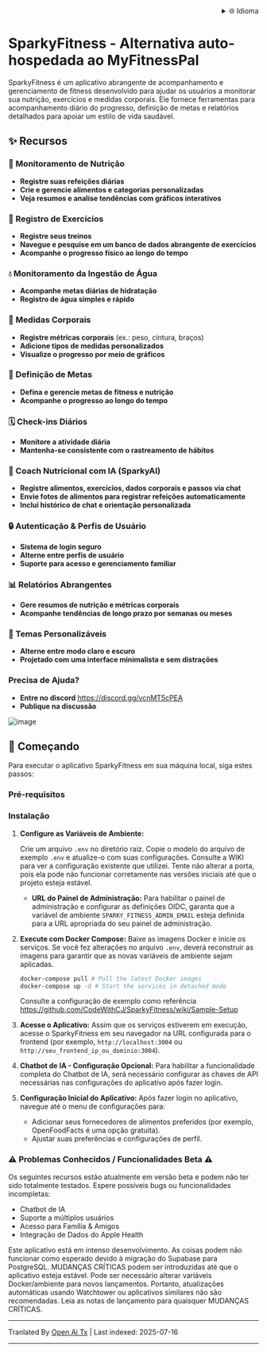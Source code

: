 <div align="right">
  <details>
    <summary >🌐 Idioma</summary>
    <div>
      <div align="right">
        <p><a href="https://openaitx.github.io/view.html?user=CodeWithCJ&project=SparkyFitness&lang=en">English</a></p>
        <p><a href="https://openaitx.github.io/view.html?user=CodeWithCJ&project=SparkyFitness&lang=zh-CN">简体中文</a></p>
        <p><a href="https://openaitx.github.io/view.html?user=CodeWithCJ&project=SparkyFitness&lang=zh-TW">繁體中文</a></p>
        <p><a href="https://openaitx.github.io/view.html?user=CodeWithCJ&project=SparkyFitness&lang=ja">日本語</a></p>
        <p><a href="https://openaitx.github.io/view.html?user=CodeWithCJ&project=SparkyFitness&lang=ko">한국어</a></p>
        <p><a href="https://openaitx.github.io/view.html?user=CodeWithCJ&project=SparkyFitness&lang=hi">हिन्दी</a></p>
        <p><a href="https://openaitx.github.io/view.html?user=CodeWithCJ&project=SparkyFitness&lang=th">ไทย</a></p>
        <p><a href="https://openaitx.github.io/view.html?user=CodeWithCJ&project=SparkyFitness&lang=fr">Français</a></p>
        <p><a href="https://openaitx.github.io/view.html?user=CodeWithCJ&project=SparkyFitness&lang=de">Deutsch</a></p>
        <p><a href="https://openaitx.github.io/view.html?user=CodeWithCJ&project=SparkyFitness&lang=es">Español</a></p>
        <p><a href="https://openaitx.github.io/view.html?user=CodeWithCJ&project=SparkyFitness&lang=it">Itapano</a></p>
        <p><a href="https://openaitx.github.io/view.html?user=CodeWithCJ&project=SparkyFitness&lang=ru">Русский</a></p>
        <p><a href="https://openaitx.github.io/view.html?user=CodeWithCJ&project=SparkyFitness&lang=pt">Português</a></p>
        <p><a href="https://openaitx.github.io/view.html?user=CodeWithCJ&project=SparkyFitness&lang=nl">Nederlands</a></p>
        <p><a href="https://openaitx.github.io/view.html?user=CodeWithCJ&project=SparkyFitness&lang=pl">Polski</a></p>
        <p><a href="https://openaitx.github.io/view.html?user=CodeWithCJ&project=SparkyFitness&lang=ar">العربية</a></p>
        <p><a href="https://openaitx.github.io/view.html?user=CodeWithCJ&project=SparkyFitness&lang=fa">فارسی</a></p>
        <p><a href="https://openaitx.github.io/view.html?user=CodeWithCJ&project=SparkyFitness&lang=tr">Türkçe</a></p>
        <p><a href="https://openaitx.github.io/view.html?user=CodeWithCJ&project=SparkyFitness&lang=vi">Tiếng Việt</a></p>
        <p><a href="https://openaitx.github.io/view.html?user=CodeWithCJ&project=SparkyFitness&lang=id">Bahasa Indonesia</a></p>
      </div>
    </div>
  </details>
</div>

# SparkyFitness - Alternativa auto-hospedada ao MyFitnessPal

SparkyFitness é um aplicativo abrangente de acompanhamento e gerenciamento de fitness desenvolvido para ajudar os usuários a monitorar sua nutrição, exercícios e medidas corporais. Ele fornece ferramentas para acompanhamento diário do progresso, definição de metas e relatórios detalhados para apoiar um estilo de vida saudável.

## ✨ Recursos

### 🍎 Monitoramento de Nutrição

* **Registre suas refeições diárias**
* **Crie e gerencie alimentos e categorias personalizadas**
* **Veja resumos e analise tendências com gráficos interativos**

### 💪 Registro de Exercícios

* **Registre seus treinos**
* **Navegue e pesquise em um banco de dados abrangente de exercícios**
* **Acompanhe o progresso físico ao longo do tempo**

### 💧 Monitoramento da Ingestão de Água

* **Acompanhe metas diárias de hidratação**
* **Registro de água simples e rápido**

### 📏 Medidas Corporais

* **Registre métricas corporais** (ex.: peso, cintura, braços)
* **Adicione tipos de medidas personalizados**
* **Visualize o progresso por meio de gráficos**

### 🎯 Definição de Metas

* **Defina e gerencie metas de fitness e nutrição**
* **Acompanhe o progresso ao longo do tempo**

### 🗓️ Check-ins Diários

* **Monitore a atividade diária**
* **Mantenha-se consistente com o rastreamento de hábitos**

### 🤖 Coach Nutricional com IA (SparkyAI)

* **Registre alimentos, exercícios, dados corporais e passos via chat**
* **Envie fotos de alimentos para registrar refeições automaticamente**
* **Inclui histórico de chat e orientação personalizada**

### 🔒 Autenticação & Perfis de Usuário

* **Sistema de login seguro**
* **Alterne entre perfis de usuário**
* **Suporte para acesso e gerenciamento familiar**

### 📊 Relatórios Abrangentes

* **Gere resumos de nutrição e métricas corporais**
* **Acompanhe tendências de longo prazo por semanas ou meses**

### 🎨 Temas Personalizáveis

* **Alterne entre modo claro e escuro**
* **Projetado com uma interface minimalista e sem distrações**

### Precisa de Ajuda?
* **Entre no discord**
  https://discord.gg/vcnMT5cPEA
* **Publique na discussão**


![image](https://github.com/user-attachments/assets/ccc7f34e-a663-405f-a4d4-a9888c3197bc)


## 🚀 Começando

Para executar o aplicativo SparkyFitness em sua máquina local, siga estes passos:

### Pré-requisitos

### Instalação

1.  **Configure as Variáveis de Ambiente:**

    Crie um arquivo `.env` no diretório raiz. Copie o modelo do arquivo de exemplo `.env` e atualize-o com suas configurações. Consulte a WIKI para ver a configuração existente que utilizei. Tente não alterar a porta, pois ela pode não funcionar corretamente nas versões iniciais até que o projeto esteja estável.

    *   **URL do Painel de Administração:** Para habilitar o painel de administração e configurar as definições OIDC, garanta que a variável de ambiente `SPARKY_FITNESS_ADMIN_EMAIL` esteja definida para a URL apropriada do seu painel de administração.
    

2.  **Execute com Docker Compose:**
    Baixe as imagens Docker e inicie os serviços. Se você fez alterações no arquivo `.env`, deverá reconstruir as imagens para garantir que as novas variáveis de ambiente sejam aplicadas.


    ```sh
    docker-compose pull # Pull the latest Docker images
    docker-compose up -d # Start the services in detached mode
    ```
    Consulte a configuração de exemplo como referência
    https://github.com/CodeWithCJ/SparkyFitness/wiki/Sample-Setup

3.  **Acesse o Aplicativo:**
    Assim que os serviços estiverem em execução, acesse o SparkyFitness em seu navegador na URL configurada para o frontend (por exemplo, `http://localhost:3004` ou `http://seu_frontend_ip_ou_dominio:3004`).

4.  **Chatbot de IA - Configuração Opcional:**
    Para habilitar a funcionalidade completa do Chatbot de IA, será necessário configurar as chaves de API necessárias nas configurações do aplicativo após fazer login.
  
5.  **Configuração Inicial do Aplicativo:**
    Após fazer login no aplicativo, navegue até o menu de configurações para:
    *   Adicionar seus fornecedores de alimentos preferidos (por exemplo, OpenFoodFacts é uma opção gratuita).
    *   Ajustar suas preferências e configurações de perfil.

### ⚠️ Problemas Conhecidos / Funcionalidades Beta ⚠️

Os seguintes recursos estão atualmente em versão beta e podem não ter sido totalmente testados. Espere possíveis bugs ou funcionalidades incompletas:

*   Chatbot de IA
*   Suporte a múltiplos usuários
*   Acesso para Família & Amigos
*   Integração de Dados do Apple Health

Este aplicativo está em intenso desenvolvimento. As coisas podem não funcionar como esperado devido à migração do Supabase para PostgreSQL. MUDANÇAS CRÍTICAS podem ser introduzidas até que o aplicativo esteja estável.
Pode ser necessário alterar variáveis Docker/ambiente para novos lançamentos. Portanto, atualizações automáticas usando Watchtower ou aplicativos similares não são recomendadas. Leia as notas de lançamento para quaisquer MUDANÇAS CRÍTICAS.




---

Tranlated By [Open Ai Tx](https://github.com/OpenAiTx/OpenAiTx) | Last indexed: 2025-07-16

---